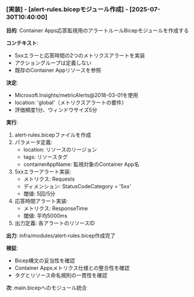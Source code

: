 ### [実装] - [alert-rules.bicepモジュール作成] - [2025-07-30T10:40:00]

**目的**: Container Apps応答監視用のアラートルールBicepモジュールを作成する

**コンテキスト**: 
- 5xxエラーと応答時間の2つのメトリクスアラートを実装
- アクショングループは定義しない
- 既存のContainer Appリソースを参照

**決定**: 
- Microsoft.Insights/metricAlerts@2018-03-01を使用
- location: 'global'（メトリクスアラートの要件）
- 評価頻度1分、ウィンドウサイズ5分

**実行**: 
1. alert-rules.bicepファイルを作成
2. パラメータ定義:
   - location: リソースのリージョン
   - tags: リソースタグ
   - containerAppName: 監視対象のContainer App名
3. 5xxエラーアラート実装:
   - メトリクス: Requests
   - ディメンション: StatusCodeCategory = '5xx'
   - 閾値: 5回/5分
4. 応答時間アラート実装:
   - メトリクス: ResponseTime
   - 閾値: 平均5000ms
5. 出力定義: 各アラートのリソースID

**出力**: infra/modules/alert-rules.bicep作成完了

**検証**: 
- Bicep構文の妥当性を確認
- Container Appsメトリクス仕様との整合性を確認
- タグとリソース命名規則の一貫性を確認

**次**: main.bicepへのモジュール統合
